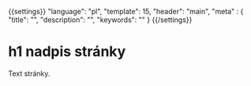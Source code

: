 {{settings}}
  "language": "pl",
  "template": 15,
  "header": "main",
  "meta" : {
    "title": "",
    "description": "",
    "keywords": ""
  }
{{/settings}}

# h1 nadpis stránky

Text stránky.
    